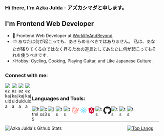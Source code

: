 ### Hi there, I'm Azka Julda - アズカシマダと申します。

## I'm Frontend Web Developer
- 🏢 Frontend Web Developer at [WorklifeAndBeyond][websiteWork]
- ⛅ あなたは何が起こっても、あきらめるべきではありません。 私は、あなたが降りてくるのではなく昇るための道具としてあなたに何が起こってもそれを使うべきです.
- ⚡Hobby: Cycling, Cooking, Playing Guitar, and Like Japanese Culture.


### Connect with me: 

[<img align="left" alt="azkajulda" width="22px" src="https://cdn.jsdelivr.net/npm/simple-icons@3.6.1/icons/linkedin.svg">][linkedin]
[<img align="left" alt="azkajulda" width="22px" src="https://cdn.jsdelivr.net/npm/simple-icons@3.6.1/icons/twitter.svg">][twitter]
[<img align="left" alt="azkajulda" width="22px" src="https://cdn.jsdelivr.net/npm/simple-icons@3.6.1/icons/facebook.svg">][facebook]
[<img align="left" alt="azkajulda" width="22px" src="https://cdn.jsdelivr.net/npm/simple-icons@3.6.1/icons/instagram.svg">][instagram]
<br/>

### Languages and Tools:

[<img align="left" alt="html5" width="26px" src="https://cdn.iconscout.com/icon/free/png-256/html5-40-1175193.png">][html5]
[<img align="left" alt="css3" width="26px" src="https://cdn.iconscout.com/icon/free/png-512/css3-8-1175200.png">][css3]
[<img align="left" alt="js" width="26px" src="https://www.freepnglogos.com/uploads/javascript-png/javascript-vector-logo-yellow-png-transparent-javascript-vector-12.png">][js]
[<img align="left" alt="ts" width="26px" src="https://cdn.iconscout.com/icon/free/png-512/typescript-1174965.png">][ts]
[<img align="left" alt="ts" width="26px" src="https://cdn.iconscout.com/icon/free/png-512/php-2038871-1720084.png">][php]
[<img align="left" alt="ts" width="26px" src="https://raw.githubusercontent.com/github/explore/56a826d05cf762b2b50ecbe7d492a839b04f3fbf/topics/laravel/laravel.png">][laravel]
[<img align="left" alt="ts" width="26px" src="https://raw.githubusercontent.com/github/explore/80688e429a7d4ef2fca1e82350fe8e3517d3494d/topics/react/react.png">][reactjs]
[<img align="left" alt="ts" width="26px" src="https://raw.githubusercontent.com/github/explore/80688e429a7d4ef2fca1e82350fe8e3517d3494d/topics/angular/angular.png">][angular]
[<img align="left" alt="ts" width="26px" src="https://www.freeiconspng.com/uploads/arduino-icon-2.png">][arduino]
[<img align="left" alt="ts" width="26px" src="https://raw.githubusercontent.com/github/explore/78df643247d429f6cc873026c0622819ad797942/topics/github/github.png">][github]
[<img align="left" alt="ts" width="26px" src="https://avatars.githubusercontent.com/u/17189275?s=200&v=4">][apollo]
[<img align="left" alt="ts" width="26px" src="https://upload.wikimedia.org/wikipedia/commons/thumb/9/9a/Visual_Studio_Code_1.35_icon.svg/1200px-Visual_Studio_Code_1.35_icon.svg.png">][vsc]
[<img align="left" alt="ts" width="26px" src="https://icon-library.com/images/postman-icon/postman-icon-6.jpg">][postman]


</br>
</br>

---

[<img align="left" alt="Azka Julda's Github Stats" src="https://github-readme-stats.vercel.app/api?username=azkajulda&show_icon=true&hide_border=true&count_private=true&theme=tokyonight" width="400" />](https://github.com/azkajulda)
[![Top Langs](https://github-readme-stats.vercel.app/api/top-langs/?username=azkajulda&layout=compact&hide_border=true&count_private=true&theme=tokyonight)](https://github.com/azkajulda)


[websiteWork]: https://www.wlb.co.id/
[linkedin]: https://www.linkedin.com/in/mohamad-azka-julda-suparman-55b08917a/
[twitter]: https://twitter.com/AzkaJulda
[facebook]: https://www.facebook.com/azka.julda.7
[instagram]: https://www.instagram.com/azkajulda/

[html5]: https://github.com/topics/html5
[css3]: https://github.com/topics/css3
[js]: https://www.javascript.com/
[ts]: https://www.typescriptlang.org/
[php]: https://www.php.net/
[laravel]: https://laravel.com/
[reactjs]: https://reactjs.org/
[angular]: https://angular.io/
[arduino]: https://www.arduino.cc/
[github]: https://github.com/
[vsc]: https://code.visualstudio.com/
[postman]: https://www.postman.com/
[apollo]: https://www.apollographql.com/

